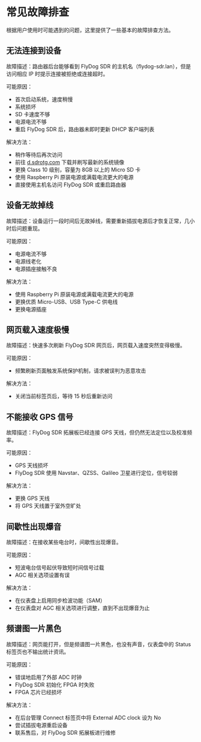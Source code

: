 # 常见故障排查

根据用户使用时可能遇到的问题，这里提供了一些基本的故障排查方法。

## 无法连接到设备

故障描述：路由器后台能够看到 FlyDog SDR 的主机名（flydog-sdr.lan），但是访问相应 IP 时提示连接被拒绝或连接超时。

可能原因：

 - 首次启动系统，速度稍慢
 - 系统损坏
 - SD 卡速度不够
 - 电源电流不够
 - 重启 FlyDog SDR 后，路由器未即时更新 DHCP 客户端列表

解决方法：

 - 稍作等待后再次访问
 - 前往 [d.sdrotg.com](https://d.sdrotg.com) 下载并刷写最新的系统镜像
 - 更换 Class 10 级别，容量为 8GB 以上的 Micro SD 卡
 - 使用 Raspberry Pi 原装电源或满载电流更大的电源
 - 直接使用主机名访问 FlyDog SDR 或重启路由器

## 设备无故掉线

故障描述：设备运行一段时间后无故掉线，需要重新插拔电源后才恢复正常，几小时后问题重现。

可能原因：

 - 电源电流不够
 - 电源线老化
 - 电源插座接触不良

解决方法：

 - 使用 Raspberry Pi 原装电源或满载电流更大的电源
 - 更换优质 Micro-USB、USB Type-C 供电线
 - 更换电源插座

## 网页载入速度极慢

故障描述：快速多次刷新 FlyDog SDR 网页后，网页载入速度突然变得极慢。

可能原因：

 - 频繁刷新页面触发系统保护机制，请求被误判为恶意攻击

解决方法：

 - 关闭当前标签页后，等待 15 秒后重新访问

## 不能接收 GPS 信号

故障描述：FlyDog SDR 拓展板已经连接 GPS 天线，但仍然无法定位以及校准频率。

可能原因：

 - GPS 天线损坏
 - FlyDog SDR 使用 Navstar、QZSS、Galileo 卫星进行定位，信号较弱

解决方法：

 - 更换 GPS 天线
 - 将 GPS 天线置于室外空旷处

## 间歇性出现爆音

故障描述：在接收某些电台时，间歇性出现爆音。

可能原因：

 - 短波电台信号起伏导致短时间信号过载
 - AGC 相关选项设置有误

解决方法：

 - 在仪表盘上启用同步检波功能（SAM）
 - 在仪表盘对 AGC 相关选项进行调整，直到不出现爆音为止

## 频谱图一片黑色

故障描述：网页能打开，但是频谱图一片黑色，也没有声音，仪表盘中的 Status 标签页也不输出统计资讯。

可能原因：

 - 错误地启用了外部 ADC 时钟
 - FlyDog SDR 初始化 FPGA 时失败
 - FPGA 芯片已经损坏

解决方法：

 - 在后台管理 Connect 标签页中将 External ADC clock 设为 No
 - 尝试插拔电源重启设备
 - 联系售后，对 FlyDog SDR 拓展板进行维修
